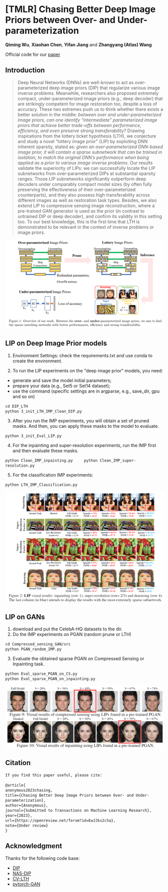 # [TMLR] Chasing Better Deep Image Priors between Over- and Under-parameterization
**Qiming Wu**, **Xiaohan Chen**, **Yifan Jiang** and **Zhangyang (Atlas) Wang**

Official code for our [paper](https://openreview.net/forum?id=EwJJks2cSa&invitationId=TMLR/Paper959/-/Camera_Ready_Revision&referrer=%5BTasks%5D(%2Ftasks))

## Introduction
> Deep Neural Networks (DNNs) are well-known to act as over-parameterized deep image priors (DIP) that regularize various image inverse problems. Meanwhile, researchers also
proposed extremely compact, under-parameterized image priors (e.g., deep decoder) that are strikingly competent for image restoration too, despite a loss of accuracy. These two extremes push us to think whether there exists a better solution in the middle: *between over and under-parameterized image priors, can one identify “intermediate" parameterized image priors that achieve better trade-offs between performance, efficiency, and even preserve strong transferability?* Drawing inspirations from the lottery ticket hypothesis (LTH), we conjecture and study a novel “lottery image prior" (LIP) by exploiting DNN inherent sparsity, stated as: *given an over-parameterized DNN-based image prior, it will contain a sparse subnetwork that can be trained in isolation, to match the original DNN’s performance when being applied as a prior to various image inverse problems*. Our results validate the superiority of LIPs: we can successfully locate the LIP subnetworks from over-parameterized DIPs at substantial sparsity ranges. Those LIP subnetworks significantly outperform deep decoders under comparably compact model sizes (by often fully preserving the effectiveness of their over-parameterized counterparts), and they also possess high transferability across different images as well as restoration task types. Besides, we also extend LIP to compressive sensing
image reconstruction, where a pre-trained GAN generator is used as the prior (in contrast to untrained DIP or deep decoder), and confirm its validity in this setting too. To our best knowledge, this is the first time that LTH is demonstrated to be relevant in the context of inverse problems or image priors.

![image](overview.png)


## LIP on Deep Image Prior models
1. Environment Settings: check the requirements.txt and use conda to create the environment.

2. To run the LIP experiments on the "deep image prior" models, you need:
* generate and save the model initial parameters;
* prepare your data (e.g., Set5 or Set14 dataset);
* use the command (specific settings are in argparse, e.g., save_dir, gpu and so on)
```
cd DIP_LTH
python 3_init_LTH_IMP_Clean_DIP.py
```

3. After you run the IMP experiments, you will obtain a set of pruned masks. And then, you can apply these masks to the model to evaluate.
```
python 3_init_Eval_LIP.py
```

4. For the inpainting and super-resolution experiments, run the IMP first and then evaluate these masks.
```
python Clean_IMP_inpainting.py     python Clean_IMP_super-resolution.py
```

5. For the classification IMP experiments:
```
python LTH_IMP_Classification.py
```

![image](LIP_vis.png)

## LIP on GANs
1. download and put the CelebA-HQ datasets to the dir.
2. Do the IMP experiments on PGAN (random prune or LTH)
```
cd Compressed_sensing_GAN/src
python PGAN_random_IMP.py
```
3. Evaluate the obtained sparse PGAN on Compressed Sensing or Inpainting task.
```
python Eval_sparse_PGAN_on_CS.py
python Eval_sparse_PGAN_on_inpainting.py
```

![image](GAN_vis.png)

## Citation
```
If you find this paper useful, please cite:

@article{
anonymous2023chasing,
title={Chasing Better Deep Image Priors between Over- and Under-parameterization},
author={Anonymous},
journal={Submitted to Transactions on Machine Learning Research},
year={2023},
url={https://openreview.net/forum?id=EwJJks2cSa},
note={Under review}
}
```

## Acknowledgment
Thanks for the following code base:
* [DIP](https://github.com/DmitryUlyanov/deep-image-prior)
* [NAS-DIP](https://github.com/YunChunChen/NAS-DIP-pytorch)
* [CV-LTH](https://github.com/VITA-Group/CV_LTH_Pre-training)
* [pytorch-GAN](https://github.com/eriklindernoren/PyTorch-GAN)

